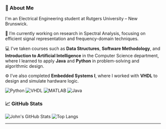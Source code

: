 ### 👋 About Me

<p align="left">
I'm an Electrical Engineering student at Rutgers University – New Brunswick.
</p>

🔬 I’m currently working on research in Spectral Analysis, focusing on efficient signal representation and frequency-domain techniques.  

💻 I’ve taken courses such as **Data Structures**, **Software Methodology**, and **Introduction to Artificial Intelligence** in the Computer Science department, where I learned to apply **Java** and **Python** in problem-solving and algorithmic design.  

⚙️ I’ve also completed **Embedded Systems I**, where I worked with **VHDL** to design and simulate hardware logic.  


![Python](https://img.shields.io/badge/-Python-333?style=flat&logo=python)
![VHDL](https://img.shields.io/badge/-VHDL-333?style=flat&logo=vhdl)
![MATLAB](https://img.shields.io/badge/-MATLAB-333?style=flat&logo=mathworks)
![Java](https://img.shields.io/badge/-Java-333?style=flat&logo=java)

### 📈 GitHub Stats

![John's GitHub Stats](https://github-readme-stats.vercel.app/api?username=scarletrat&show_icons=true&theme=tokyonight)
![Top Langs](https://github-readme-stats.vercel.app/api/top-langs/?username=scarletrat&layout=compact&theme=tokyonight)

---

<!--
**scarletrat/scarletrat** is a ✨ _special_ ✨ repository because its `README.md` (this file) appears on your GitHub profile.

Here are some ideas to get you started:

- 🔭 I’m currently working on research of Spectral Analysis. 
- 🌱 I have taken Data Structures, Software Methology, and Intro to AI in the computer science department where I learn to apply Java and Python.
- 👯 I have taken Embedded Systems I where I have learned to apply hardware language, VHDl.
- 🤔 I’m looking for help with ...
- 💬 Ask me about ...
- 📫 How to reach me: ...
- 😄 Pronouns: ...
- ⚡ Fun fact: ...
-->
